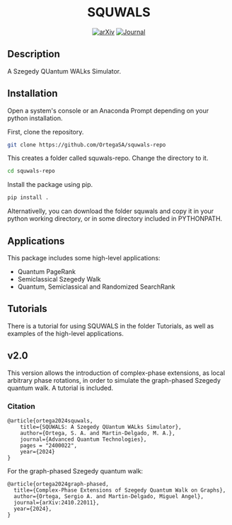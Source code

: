 <div align="center">    
 
# SQUWALS


[![arXiv](http://img.shields.io/badge/arXiv-2307.14314-B31B1B.svg)](https://arxiv.org/abs/2307.14314)
[![Journal](http://img.shields.io/badge/Advanced_Quantum_Technologies-2024-4b44ce.svg)](https://onlinelibrary.wiley.com/doi/full/10.1002/qute.202400022)

</div>
 
## Description   
A Szegedy QUantum WALks Simulator.

## Installation  
Open a system's console or an Anaconda Prompt depending on your python installation.

First, clone the repository.
```bash
git clone https://github.com/OrtegaSA/squwals-repo
```
This creates a folder called squwals-repo. Change the directory to it.
```bash
cd squwals-repo
```
Install the package using pip.
```bash
pip install .
```

Alternativelly, you can download the folder squwals and copy it in your python working directory, or in some directory included in PYTHONPATH.

<!--  
Then we create a conda environment
```
conda create -n squwals python=3.6
conda activate squwals
```
-->  

## Applications

This package includes some high-level applications:

- Quantum PageRank
- Semiclassical Szegedy Walk
- Quantum, Semiclassical and Randomized SearchRank

## Tutorials
There is a tutorial for using SQUWALS in the folder Tutorials, as well as examples of the high-level applications. 

## v2.0
This version allows the introduction of complex-phase extensions, as local arbitrary phase rotations, in order to simulate the graph-phased Szegedy quantum walk. A tutorial is included.

### Citation 
<!---
```
@article{ortega2023squwals,
  title={SQUWALS: A Szegedy QUantum WALks Simulator},
  author={Ortega, Sergio A. and Martin-Delgado, Miguel Angel},
  journal={arXiv:2307.14314},
  year={2023},
}
```
-->
```
@article{ortega2024squwals,
	title={SQUWALS: A Szegedy QUantum WALks Simulator},
	author={Ortega, S. A. and Martin-Delgado, M. A.},
	journal={Advanced Quantum Technologies},
	pages = "2400022",
	year={2024}
}
```
For the graph-phased Szegedy quantum walk:
```
@article{ortega2024graph-phased,
  title={Complex-Phase Extensions of Szegedy Quantum Walk on Graphs},
  author={Ortega, Sergio A. and Martin-Delgado, Miguel Angel},
  journal={arXiv:2410.22011},
  year={2024},
}
```
